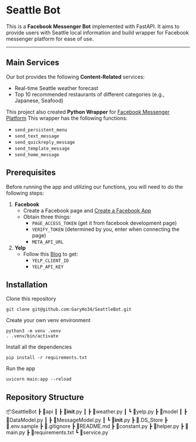 # Seattle Bot

This is a **Facebook Messenger Bot** implemented with FastAPI. It aims to provide users with Seattle local information and build wrapper for Facebook messenger platform for ease of use.

---

## Main Services

Our bot provides the following **Content-Related** services:

* Real-time Seattle weather forecast
* Top 10 recommended restaurants of different categories (e.g., Japanese, Seafood)

This project also created **Python Wrapper** for [Facebook Messenger Platform](https://developers.facebook.com/docs/messenger-platform)
This wrapper has the following functions:

* `send_persistent_menu`
* `send_text_message`
* `send_quickreply_message`
* `send_template_message`
* `send_home_message`

## Prerequisites

Before running the app and utilizing our functions, you will need to do the following steps:

1. **Facebook**
    * Create a Facebook page and [Create a Facebook App](https://developers.facebook.com/apps/)
    * Obtain three things:
        * `PAGE_ACCESS_TOKEN` (get it from facebook development page)
        * `VERIFY_TOKEN` (determined by you, enter when connecting the page)
        * `META_API_URL`
2. **Yelp**
    * Follow this [Blog](https://elfsight.com/blog/2020/11/how-to-get-and-use-yelp-api/) to get:
        * `YELP_CLIENT_ID`
        * `YELP_API_KEY`

## Installation

Clone this repository

```
git clone git@github.com:GaryHo34/SeattleBot.git
```

Create your own venv environment

```
python3 -m venv .venv
. .venv/bin/activate
```

Install all the dependencies

```
pip install -r requirements.txt
```

Run the app

```
uvicorn main:app --reload
```

## Repository Structure

📦SeattleBot
 ┣ 📂api
 ┃ ┣ 📜__init__.py
 ┃ ┣ 📜weather.py
 ┃ ┗ 📜yelp.py
 ┣ 📂model
 ┃ ┣ 📜DataModel.py
 ┃ ┣ 📜MessageModel.py
 ┃ ┗ 📜__init__.py
 ┣ 📜.DS_Store
 ┣ 📜.env.sample
 ┣ 📜.gitignore
 ┣ 📜README.md
 ┣ 📜constant.py
 ┣ 📜helper.py
 ┣ 📜main.py
 ┣ 📜requirements.txt
 ┗ 📜service.py

